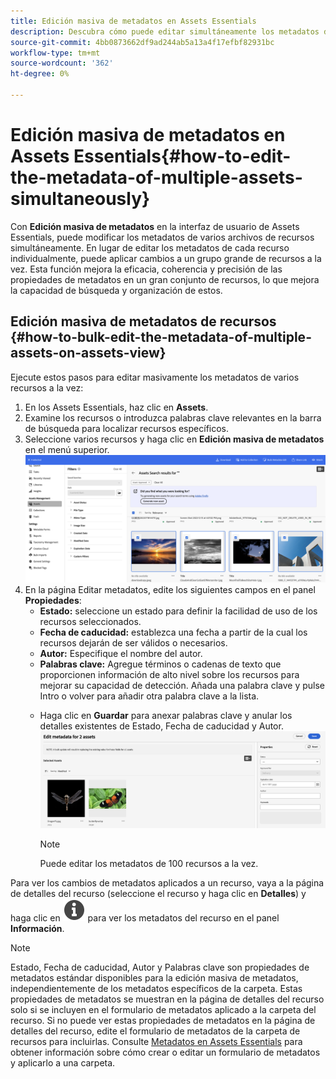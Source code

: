 ```yaml
---
title: Edición masiva de metadatos en Assets Essentials
description: Descubra cómo puede editar simultáneamente los metadatos de varios recursos disponibles en los Assets Essentials.
source-git-commit: 4bb0873662df9ad244ab5a13a4f17efbf82931bc
workflow-type: tm+mt
source-wordcount: '362'
ht-degree: 0%

---
```


# Edición masiva de metadatos en Assets Essentials{#how-to-edit-the-metadata-of-multiple-assets-simultaneously}

Con **Edición masiva de metadatos** en la interfaz de usuario de Assets Essentials, puede modificar los metadatos de varios archivos de recursos simultáneamente. En lugar de editar los metadatos de cada recurso individualmente, puede aplicar cambios a un grupo grande de recursos a la vez. Esta función mejora la eficacia, coherencia y precisión de las propiedades de metadatos en un gran conjunto de recursos, lo que mejora la capacidad de búsqueda y organización de estos.

## Edición masiva de metadatos de recursos {#how-to-bulk-edit-the-metadata-of-multiple-assets-on-assets-view}

Ejecute estos pasos para editar masivamente los metadatos de varios recursos a la vez:

1. En los Assets Essentials, haz clic en **Assets**.
1. Examine los recursos o introduzca palabras clave relevantes en la barra de búsqueda para localizar recursos específicos.
1. Seleccione varios recursos y haga clic en **Edición masiva de metadatos** en el menú superior.
   ![editar metadatos en lote](/help/using/assets/bulk-metadata-edit.png)
1. En la página Editar metadatos, edite los siguientes campos en el panel **Propiedades**:
   * **Estado:** seleccione un estado para definir la facilidad de uso de los recursos seleccionados.
   * **Fecha de caducidad:** establezca una fecha a partir de la cual los recursos dejarán de ser válidos o necesarios.
   * **Autor:** Especifique el nombre del autor.
   * **Palabras clave:** Agregue términos o cadenas de texto que proporcionen información de alto nivel sobre los recursos para mejorar su capacidad de detección. Añada una palabra clave y pulse Intro o volver para añadir otra palabra clave a la lista.
   <!--    
    * **Tags:** Click ![tags icon](/help/using/assets/tags-icon.svg) to select tags from the available options. Tags provide more specific information about the assets and enhances their discoverability. Tags already applied to the selected assets are only displayed in the **Properties** panel. If you cannot find the relevant tags, create the tags and assign them to the selected assets. See [Manage tags in Assets Essentials](/help/using/tagging-management.md) for details. -->
   * Haga clic en **Guardar** para anexar palabras clave y <!-- Tags while--> anular los detalles existentes de Estado, Fecha de caducidad y Autor.
     ![save-bulk-metadata-edit-properties](/help/using/assets/save-bulk-metadata-edit-properties1.png)

     >[!NOTE]
     >
     >Puede editar los metadatos de 100 recursos a la vez.

Para ver los cambios de metadatos aplicados a un recurso, vaya a la página de detalles del recurso (seleccione el recurso y haga clic en **Detalles**) y haga clic en ![](/help/using/assets/info-icon-solid-black.svg) para ver los metadatos del recurso en el panel **Información**.

>[!NOTE]
>
>Estado, Fecha de caducidad, Autor y Palabras clave <!--and Tags--> son propiedades de metadatos estándar disponibles para la edición masiva de metadatos, independientemente de los metadatos específicos de la carpeta. Estas propiedades de metadatos se muestran en la página de detalles del recurso solo si se incluyen en el formulario de metadatos aplicado a la carpeta del recurso.  Si no puede ver estas propiedades de metadatos en la página de detalles del recurso, edite el formulario de metadatos de la carpeta de recursos para incluirlas. Consulte [Metadatos en Assets Essentials](/help/using/metadata.md) para obtener información sobre cómo crear o editar un formulario de metadatos y aplicarlo a una carpeta.


